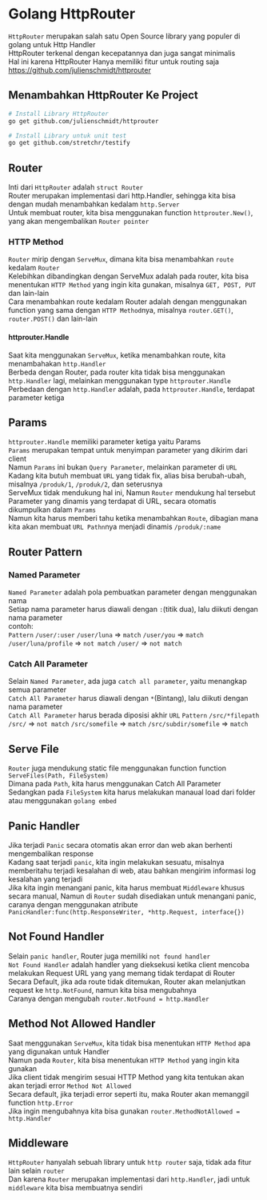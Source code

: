 # Golang HttpRouter
`HttpRouter` merupakan salah satu Open Source library yang populer di golang untuk Http Handler<br>
HttpRouter terkenal dengan kecepatannya dan juga sangat minimalis <br>
Hal ini karena HttpRouter Hanya memiliki fitur untuk routing saja<br>
https://github.com/julienschmidt/httprouter

## Menambahkan HttpRouter Ke Project 
```bash
# Install Library HttpRouter
go get github.com/julienschmidt/httprouter

# Install Library untuk unit test
go get github.com/stretchr/testify
```

## Router
Inti dari `HttpRouter` adalah `struct Router`<br>
Router merupakan implementasi dari http.Handler, sehingga kita bisa dengan mudah menambahkan kedalam `http.Server`<br>
Untuk membuat router, kita bisa menggunakan function `httprouter.New()`, yang akan mengembalikan `Router pointer`
### HTTP Method
`Router` mirip dengan `ServeMux`, dimana kita bisa menambahkan `route` kedalam `Router`<br>
Kelebihkan dibandingkan dengan ServeMux adalah pada router, kita bisa menentukan `HTTP Method` yang ingin kita gunakan, misalnya `GET, POST, PUT` dan lain-lain<br>
Cara menambahkan route kedalam Router adalah dengan menggunakan function yang sama dengan `HTTP Method`nya, misalnya `router.GET()`, `router.POST()` dan lain-lain
#### httprouter.Handle
Saat kita menggunakan `ServeMux`, ketika menambahkan route, kita menambahakan `http.Handler` <br>
Berbeda dengan Router, pada router kita tidak bisa menggunakan `http.Handler` lagi, melainkan menggunakan  type `httprouter.Handle` <br>
Perbedaan dengan `http.Handler` adalah, pada `httprouter.Handle`, terdapat parameter ketiga

## Params
`httprouter.Handle` memiliki parameter ketiga yaitu Params<br>
`Params` merupakan tempat untuk menyimpan parameter yang dikirim dari client<br>
Namun `Params` ini bukan `Query Parameter`, melainkan parameter di `URL` <br>
Kadang kita butuh membuat `URL` yang tidak fix, alias bisa berubah-ubah, misalnya `/produk/1`, `/produk/2`, dan seterusnya<br>
ServeMux tidak mendukung hal ini, Namun `Router` mendukung hal tersebut<br>
Parameter yang dinamis  yang terdapat di URL, secara otomatis dikumpulkan dalam `Params` <br>
Namun kita harus memberi tahu ketika menambahkan `Route`, dibagian mana kita akan membuat `URL Pathn`nya menjadi dinamis ``/produk/:name``

## Router Pattern
### Named Parameter
`Named Parameter` adalah pola pembuatkan parameter dengan menggunakan nama<br>
Setiap nama parameter harus diawali dengan `:`(titik dua), lalu diikuti dengan nama parameter<br>
contoh: <br>
`Pattern` 				`/user/:user`
`/user/luna`		 =>	`match`
`/user/you`	 		 => `match`
`/user/luna/profile` => `not match`
`/user/`			 => `not match`
### Catch All Parameter
Selain `Named Parameter`, ada juga `catch all parameter`, yaitu menangkap semua parameter <br>
`Catch All Parameter` harus diawali  dengan `*`(Bintang), lalu diikuti dengan nama parameter<br>
`Catch All Parameter` harus berada diposisi akhir `URL`
`Pattern` 				`/src/*filepath`
`/src/`				 	=> `not match`
`/src/somefile`		 	=> `match`
`/src/subdir/somefile`	=> `match`

## Serve File
`Router` juga mendukung static file menggunakan function function `ServeFiles(Path, FileSystem)`<br>
Dimana pada `Path`, kita harus menggunakan Catch All Parameter<br>
Sedangkan pada `FileSystem` kita harus melakukan manaual load dari folder atau menggunakan `golang embed` 

## Panic Handler
Jika terjadi `Panic` secara otomatis akan error dan web akan berhenti mengembalikan response<br>
Kadang saat terjadi `panic`, kita ingin melakukan sesuatu, misalnya memberitahu terjadi kesalahan di web, atau bahkan mengirim informasi log kesalahan yang terjadi<br>
Jika kita ingin menangani panic, kita harus membuat `Middleware` khusus secara manual, Namun di `Router` sudah disediakan untuk menangani panic, caranya dengan menggunakan atribute `PanicHandler:func(http.ResponseWriter, *http.Request, interface{})`

## Not Found Handler
Selain `panic handler`, Router juga memiliki `not found handler`<br>
`Not Found Handler` adalah handler yang dieksekusi ketika client mencoba melakukan Request URL yang yang memang tidak terdapat di Router<br>
Secara Default, jika ada route tidak ditemukan, Router akan melanjutkan request ke `http.NotFound`, namun kita bisa mengubahnya<br>
Caranya dengan mengubah `router.NotFound = http.Handler` 

## Method Not Allowed Handler
Saat menggunakan `ServeMux`, kita tidak bisa menentukan `HTTP Method` apa yang digunakan untuk Handler<br>
Namun pada `Router`, kita bisa menentukan `HTTP Method` yang ingin kita gunakan<br>
Jika client tidak mengirim sesuai HTTP Method yang kita tentukan akan akan terjadi error `Method Not Allowed`<br>
Secara default, jika terjadi error seperti itu, maka Router akan memanggil function `http.Error`<br>
Jika ingin mengubahnya kita bisa gunakan `router.MethodNotAllowed = http.Handler`

## Middleware
`HttpRouter` hanyalah sebuah library untuk `http router` saja, tidak ada fitur lain selain `router`<br>
Dan karena `Router` merupakan implementasi dari `http.Handler`, jadi untuk `middleware` kita bisa membuatnya sendiri